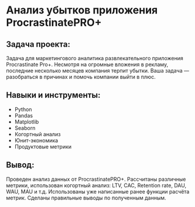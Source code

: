 # Анализ убытков приложения ProcrastinatePRO+

## Задача проекта:
Задача для маркетингового аналитика развлекательного приложения Procrastinate Pro+. Несмотря на огромные вложения в рекламу, последние несколько месяцев компания терпит убытки. Ваша задача — разобраться в причинах и помочь компании выйти в плюс.

## Навыки и инструменты:
- Python
- Pandas
- Matplotlib
- Seaborn
- Когортный анализ
- Юнит-экономика
- Продуктовые метрики

## Вывод:
Проведен анализ данных от ProcrastinatePRO+.
Рассчитаны различные метрики, использован когортный анализ: LTV, CAC, Retention rate, DAU, WAU, MAU и т.д. Использованы уже написанные ранее функции расчёта метрик. Сделаны правильные выводы по полученным данным.

